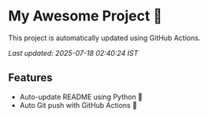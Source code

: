 # My Awesome Project 🚀

This project is automatically updated using GitHub Actions.

_Last updated: 2025-07-18 02:40:24 IST_

## Features
- Auto-update README using Python 🐍
- Auto Git push with GitHub Actions 🤖
